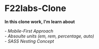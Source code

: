 # F22labs-Clone 

**In this clone work, I'm learn about**


*- Mobile-First Approach* <br>
*- Absoulte units (em, rem, percentage, auto)* <br>
*- SASS Nesting Concept*

